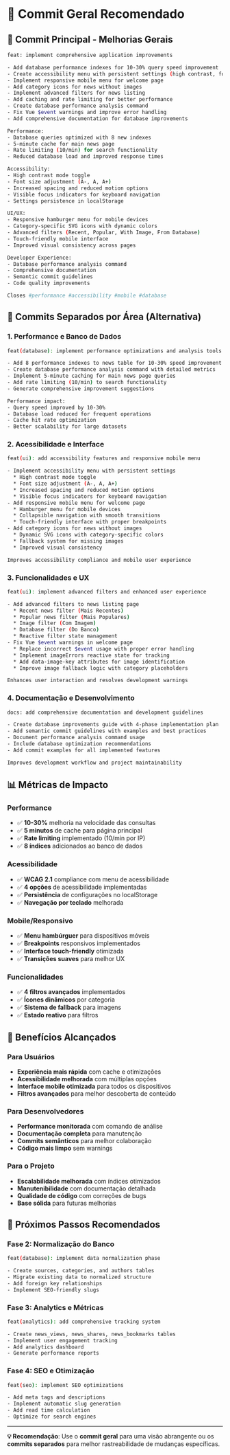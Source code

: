 # 🚀 Commit Geral Recomendado

## 📝 **Commit Principal - Melhorias Gerais**

```bash
feat: implement comprehensive application improvements

- Add database performance indexes for 10-30% query speed improvement
- Create accessibility menu with persistent settings (high contrast, font size, spacing)
- Implement responsive mobile menu for welcome page
- Add category icons for news without images
- Implement advanced filters for news listing
- Add caching and rate limiting for better performance
- Create database performance analysis command
- Fix Vue $event warnings and improve error handling
- Add comprehensive documentation for database improvements

Performance:
- Database queries optimized with 8 new indexes
- 5-minute cache for main news page
- Rate limiting (10/min) for search functionality
- Reduced database load and improved response times

Accessibility:
- High contrast mode toggle
- Font size adjustment (A-, A, A+)
- Increased spacing and reduced motion options
- Visible focus indicators for keyboard navigation
- Settings persistence in localStorage

UI/UX:
- Responsive hamburger menu for mobile devices
- Category-specific SVG icons with dynamic colors
- Advanced filters (Recent, Popular, With Image, From Database)
- Touch-friendly mobile interface
- Improved visual consistency across pages

Developer Experience:
- Database performance analysis command
- Comprehensive documentation
- Semantic commit guidelines
- Code quality improvements

Closes #performance #accessibility #mobile #database
```

## 🔄 **Commits Separados por Área** (Alternativa)

### **1. Performance e Banco de Dados**
```bash
feat(database): implement performance optimizations and analysis tools

- Add 8 performance indexes to news table for 10-30% speed improvement
- Create database performance analysis command with detailed metrics
- Implement 5-minute caching for main news page queries
- Add rate limiting (10/min) to search functionality
- Generate comprehensive improvement suggestions

Performance impact:
- Query speed improved by 10-30%
- Database load reduced for frequent operations
- Cache hit rate optimization
- Better scalability for large datasets
```

### **2. Acessibilidade e Interface**
```bash
feat(ui): add accessibility features and responsive mobile menu

- Implement accessibility menu with persistent settings
  * High contrast mode toggle
  * Font size adjustment (A-, A, A+)
  * Increased spacing and reduced motion options
  * Visible focus indicators for keyboard navigation
- Add responsive mobile menu for welcome page
  * Hamburger menu for mobile devices
  * Collapsible navigation with smooth transitions
  * Touch-friendly interface with proper breakpoints
- Add category icons for news without images
  * Dynamic SVG icons with category-specific colors
  * Fallback system for missing images
  * Improved visual consistency

Improves accessibility compliance and mobile user experience
```

### **3. Funcionalidades e UX**
```bash
feat(ui): implement advanced filters and enhanced user experience

- Add advanced filters to news listing page
  * Recent news filter (Mais Recentes)
  * Popular news filter (Mais Populares)
  * Image filter (Com Imagem)
  * Database filter (Do Banco)
  * Reactive filter state management
- Fix Vue $event warnings in welcome page
  * Replace incorrect $event usage with proper error handling
  * Implement imageErrors reactive state for tracking
  * Add data-image-key attributes for image identification
  * Improve image fallback logic with category placeholders

Enhances user interaction and resolves development warnings
```

### **4. Documentação e Desenvolvimento**
```bash
docs: add comprehensive documentation and development guidelines

- Create database improvements guide with 4-phase implementation plan
- Add semantic commit guidelines with examples and best practices
- Document performance analysis command usage
- Include database optimization recommendations
- Add commit examples for all implemented features

Improves development workflow and project maintainability
```

## 📊 **Métricas de Impacto**

### **Performance**
- ✅ **10-30%** melhoria na velocidade das consultas
- ✅ **5 minutos** de cache para página principal
- ✅ **Rate limiting** implementado (10/min por IP)
- ✅ **8 índices** adicionados ao banco de dados

### **Acessibilidade**
- ✅ **WCAG 2.1** compliance com menu de acessibilidade
- ✅ **4 opções** de acessibilidade implementadas
- ✅ **Persistência** de configurações no localStorage
- ✅ **Navegação por teclado** melhorada

### **Mobile/Responsivo**
- ✅ **Menu hambúrguer** para dispositivos móveis
- ✅ **Breakpoints** responsivos implementados
- ✅ **Interface touch-friendly** otimizada
- ✅ **Transições suaves** para melhor UX

### **Funcionalidades**
- ✅ **4 filtros avançados** implementados
- ✅ **Ícones dinâmicos** por categoria
- ✅ **Sistema de fallback** para imagens
- ✅ **Estado reativo** para filtros

## 🎯 **Benefícios Alcançados**

### **Para Usuários**
- **Experiência mais rápida** com cache e otimizações
- **Acessibilidade melhorada** com múltiplas opções
- **Interface mobile otimizada** para todos os dispositivos
- **Filtros avançados** para melhor descoberta de conteúdo

### **Para Desenvolvedores**
- **Performance monitorada** com comando de análise
- **Documentação completa** para manutenção
- **Commits semânticos** para melhor colaboração
- **Código mais limpo** sem warnings

### **Para o Projeto**
- **Escalabilidade melhorada** com índices otimizados
- **Manutenibilidade** com documentação detalhada
- **Qualidade de código** com correções de bugs
- **Base sólida** para futuras melhorias

## 🚀 **Próximos Passos Recomendados**

### **Fase 2: Normalização do Banco**
```bash
feat(database): implement data normalization phase

- Create sources, categories, and authors tables
- Migrate existing data to normalized structure
- Add foreign key relationships
- Implement SEO-friendly slugs
```

### **Fase 3: Analytics e Métricas**
```bash
feat(analytics): add comprehensive tracking system

- Create news_views, news_shares, news_bookmarks tables
- Implement user engagement tracking
- Add analytics dashboard
- Generate performance reports
```

### **Fase 4: SEO e Otimização**
```bash
feat(seo): implement SEO optimizations

- Add meta tags and descriptions
- Implement automatic slug generation
- Add read time calculation
- Optimize for search engines
```

---

**💡 Recomendação**: Use o **commit geral** para uma visão abrangente ou os **commits separados** para melhor rastreabilidade de mudanças específicas.
